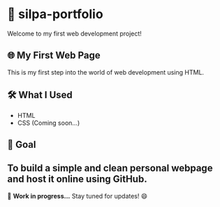 # 💼 silpa-portfolio
Welcome to my first web development project!
## 🌐 My First Web Page  
This is my first step into the world of web development using HTML.
## 🛠️ What I Used
- HTML  
- CSS (Coming soon...)
## 🎯 Goal
To build a simple and clean personal webpage and host it online using GitHub.
---
🚧 **Work in progress...** Stay tuned for updates! 😄
